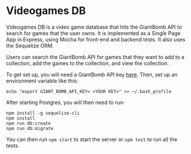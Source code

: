 # Videogames DB
Videogames DB is a video game database that hits the GiantBomb API to search for games that the user owns.
It is implemented as a Single Page App in Express, using Mocha for front-end and backend tests.  It also uses the Sequelize ORM.

Users can search the GiantBomb API for games that they want to add to a collection, add the games to the collection, and view the collection.

To get set up, you will need a GiantBomb API key [here](http://www.giantbomb.com/api/).
Then, set up an environment variable like this:

```
echo "export GIANT_BOMB_API_KEY= <YOUR KEY>" >> ~/.bash_profile
```

After starting Postgres, you will then need to run:

```
npm install -g sequelize-cli
npm install
npm run db:create
npm run db:migrate
```

You can then run `npm start` to start the server or `npm test` to run all the tests.
